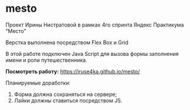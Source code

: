 # mesto
Проект Ирины Нистратовой в рамках 4го спринта Яндекс Практикума "Место"

Верстка выполнена посредством Flex Box и Grid

В этой работе подключен Java Script для вызова формы заполнения имени и роли путешественника.

**Посмотреть работу:**
https://iruse4ka.github.io/mesto/

Планируемые доработки:
1. Форма должна сохраняться на сервере;
2. Лайки должны ставиться посредством JS.
